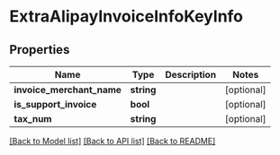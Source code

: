 # ExtraAlipayInvoiceInfoKeyInfo

## Properties
Name | Type | Description | Notes
------------ | ------------- | ------------- | -------------
**invoice_merchant_name** | **string** |  | [optional] 
**is_support_invoice** | **bool** |  | [optional] 
**tax_num** | **string** |  | [optional] 

[[Back to Model list]](../../README.md#documentation-for-models) [[Back to API list]](../../README.md#documentation-for-api-endpoints) [[Back to README]](../../README.md)


